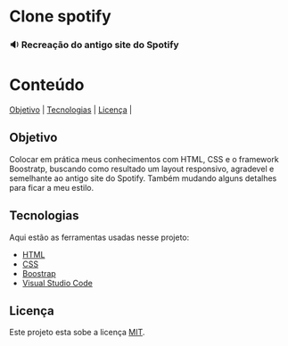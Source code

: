 # Clone spotify

### :sound: Recreação do antigo site do Spotify

Conteúdo
=============

<p align="center">
 
 <a href="#objetivo">Objetivo</a> |
 <a href="#tecnologias">Tecnologias</a> | 
 <a href="#licenca">Licença</a> |
 
</p>



## Objetivo

Colocar em prática meus conhecimentos com HTML, CSS e o framework
Boostratp, buscando como resultado um layout responsivo, agradevel e semelhante 
ao antigo site do Spotify. Também mudando alguns detalhes para ficar a meu estilo.

## Tecnologias

Aqui estão as ferramentas usadas nesse projeto:

- [HTML](https://www.w3schools.com/TAGS/default.ASP)
- [CSS](https://www.w3schools.com/cssref/)
- [Boostrap](https://getbootstrap.com/)
- [Visual Studio Code](https://code.visualstudio.com/)

## Licença

Este projeto esta sobe a licença [MIT](./LICENSE).











 
